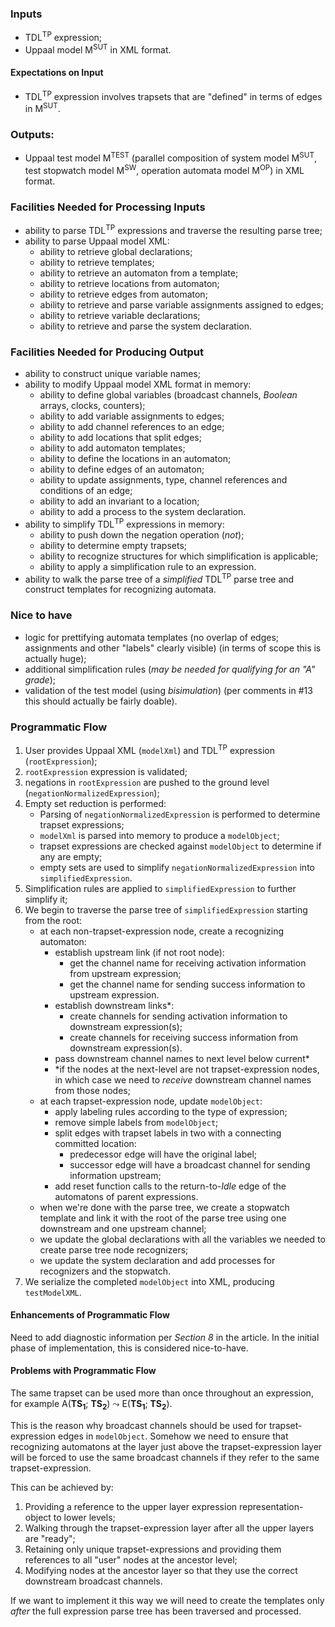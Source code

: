 ### Inputs

* TDL<sup>TP</sup> expression;
* Uppaal model M<sup>SUT</sup> in XML format.

#### Expectations on Input

* TDL<sup>TP</sup> expression involves trapsets that are "defined" in terms of edges in M<sup>SUT</sup>.

### Outputs:

* Uppaal test model M<sup>TEST</sup> (parallel composition of system model M<sup>SUT</sup>,  test stopwatch model M<sup>SW</sup>, operation automata model M<sup>OP</sup>) in XML format.

### Facilities Needed for Processing Inputs

* ability to parse TDL<sup>TP</sup> expressions and traverse the resulting parse tree;
* ability to parse Uppaal model XML:
  * ability to retrieve global declarations;
  * ability to retrieve templates;
  * ability to retrieve an automaton from a template;
  * ability to retrieve locations from automaton;
  * ability to retrieve edges from automaton;
  * ability to retrieve and parse variable assignments assigned to edges;
  * ability to retrieve variable declarations;
  * ability to retrieve and parse the system declaration.

### Facilities Needed for Producing Output

* ability to construct unique variable names;
* ability to modify Uppaal model XML format in memory:
  * ability to define global variables (broadcast channels, *Boolean* arrays, clocks, counters);
  * ability to add variable assignments to edges;
  * ability to add channel references to an edge;
  * ability to add locations that split edges;
  * ability to add automaton templates;
  * ability to define the locations in an automaton;
  * ability to define edges of an automaton;
  * ability to update assignments, type, channel references and conditions of an edge;
  * ability to add an invariant to a location;
  * ability to add a process to the system declaration.
* ability to simplify TDL<sup>TP</sup> expressions in memory:
  * ability to push down the negation operation (*not*);
  * ability to determine empty trapsets;
  * ability to recognize structures for which simplification is applicable;
  * ability to apply a simplification rule to an expression.
* ability to walk the parse tree of a *simplified* TDL<sup>TP</sup> parse tree and construct templates for recognizing automata.

### Nice to have

* logic for prettifying automata templates (no overlap of edges; assignments and other "labels" clearly visible) (in terms of scope this is actually huge);
* additional simplification rules (*may be needed for qualifying for an "A" grade*);
* validation of the test model (using *bisimulation*) (per comments in #13 this should actually be fairly doable).

### Programmatic Flow

1. User provides Uppaal XML (`modelXml`) and TDL<sup>TP</sup> expression (`rootExpression`);
2. `rootExpression` expression is validated;
3. negations in `rootExpression` are pushed to the ground level (`negationNormalizedExpression`);
4. Empty set reduction is performed:
   * Parsing of `negationNormalizedExpression` is performed to determine trapset expressions;
   * `modelXml` is parsed into memory to produce a `modelObject`;
   * trapset expressions are checked against `modelObject` to determine if any are empty;
   * empty sets are used to simplify `negationNormalizedExpression` into `simplifiedExpression`.
5. Simplification rules are applied to `simplifiedExpression` to further simplify it;
6. We begin to traverse the parse tree of `simplifiedExpression` starting from the root:
   * at each non-trapset-expression node, create a recognizing automaton:
     * establish upstream link (if not root node):
       * get the channel name for receiving activation information from upstream expression;
       * get the channel name for sending success information to upstream expression.
     * establish downstream links*:
       * create channels for sending activation information to downstream expression(s);
       * create channels for receiving success information from downstream expression(s).
     * pass downstream channel names to next level below current*
     * *if the nodes at the next-level are not trapset-expression nodes, in which case we need to *receive* downstream channel names from those nodes;
   * at each trapset-expression node, update `modelObject`:
     * apply labeling rules according to the type of expression;
     * remove simple labels from `modelObject`;
     * split edges with trapset labels in two with a connecting committed location:
       * predecessor edge will have the original label;
       * successor edge will have a broadcast channel for sending information upstream;
     * add reset function calls to the return-to-*Idle* edge of the automatons of parent expressions.
   * when we're done with the parse tree, we create a stopwatch template and link it with the root of the parse tree using one downstream and one upstream channel;
   * we update the global declarations with all the variables we needed to create parse tree node recognizers;
   * we update the system declaration and add processes for recognizers and the stopwatch.
7. We serialize the completed `modelObject` into XML, producing `testModelXML`.

#### Enhancements of Programmatic Flow

Need to add diagnostic information per *Section 8* in the article.
In the initial phase of implementation, this is considered nice-to-have.

#### Problems with Programmatic Flow

The same trapset can be used more than once throughout an expression, for example A(**TS**<sub>**1**</sub>; **TS**<sub>**2**</sub>) &rarrc; E(**TS**<sub>**1**</sub>; **TS**<sub>**2**</sub>).

This is the reason why broadcast channels should be used for trapset-expression edges in `modelObject`.
Somehow we need to ensure that recognizing automatons at the layer just above the trapset-expression layer will be forced to use the same broadcast channels if they refer to the same trapset-expression.

This can be achieved by:

1. Providing a reference to the upper layer expression representation-object to lower levels;
2. Walking through the trapset-expression layer after all the upper layers are "ready";
3. Retaining only unique trapset-expressions and providing them references to all "user" nodes at the ancestor level;
4. Modifying nodes at the ancestor layer so that they use the correct downstream broadcast channels.

If we want to implement it this way we will need to create the templates only *after* the full expression parse tree has been traversed and processed.


